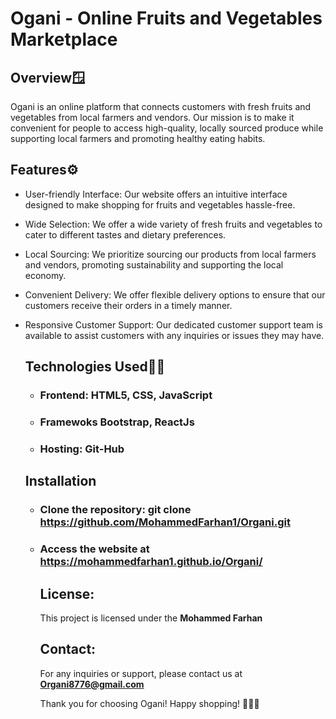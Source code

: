 # Ogani - Online Fruits and Vegetables Marketplace

## Overview🪟
Ogani is an online platform that connects customers with fresh fruits and vegetables from local farmers and vendors. Our mission is to make it convenient for people to access high-quality, locally sourced produce while supporting local farmers and promoting healthy eating habits.

## Features⚙️
- User-friendly Interface: Our website offers an intuitive interface designed to make shopping for fruits and vegetables hassle-free.
- Wide Selection: We offer a wide variety of fresh fruits and vegetables to cater to different tastes and dietary preferences.
- Local Sourcing: We prioritize sourcing our products from local farmers and vendors, promoting sustainability and supporting the local economy.
- Convenient Delivery: We offer flexible delivery options to ensure that our customers receive their orders in a timely manner.
- Responsive Customer Support: Our dedicated customer support team is available to assist customers with any inquiries or issues they may have.

  ## Technologies Used👨‍💻
  - ### **Frontend:** HTML5, CSS, JavaScript
  - ### **Framewoks** Bootstrap, ReactJs
  - ### **Hosting:** Git-Hub
    
  ## Installation
  - ### Clone the repository: git clone **https://github.com/MohammedFarhan1/Organi.git**
  - ### Access the website at **https://mohammedfarhan1.github.io/Organi/**
 
    ## **License:**
    This project is licensed under the **Mohammed Farhan**

    ## Contact:
    For any inquiries or support, please contact us at **Organi8776@gmail.com**

    Thank you for choosing Ogani! Happy shopping! 🍎🥦🛒
